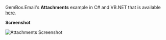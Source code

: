 GemBox.Email's **Attachments** example in C# and VB.NET that is available [here](https://www.gemboxsoftware.com/email/examples/c-sharp-send-email-attachment/603).

**Screenshot**

![Attachments Screenshot](https://www.gemboxsoftware.com/Email/Examples/Content/MailMessage/Attachments/Attachments.png)